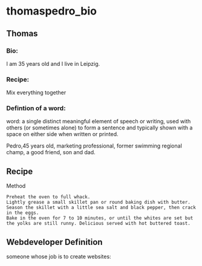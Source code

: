 # thomaspedro_bio


## Thomas

### Bio: 
I am 35 years old and I live in Leipzig.

### Recipe:
Mix everything together

### Defintion of a word:
word: a single distinct meaningful element of speech or writing, used with others (or sometimes alone) to form a sentence and typically shown with a space on either side when written or printed.

Pedro,45 years old, marketing professional, former swimming regional champ, a good friend, son and dad. 

## Recipe
Method

    Preheat the oven to full whack.
    Lightly grease a small skillet pan or round baking dish with butter.
    Season the skillet with a little sea salt and black pepper, then crack in the eggs.
    Bake in the oven for 7 to 10 minutes, or until the whites are set but the yolks are still runny. Delicious served with hot buttered toast.

## Webdeveloper Definition
someone whose job is to create websites: 


